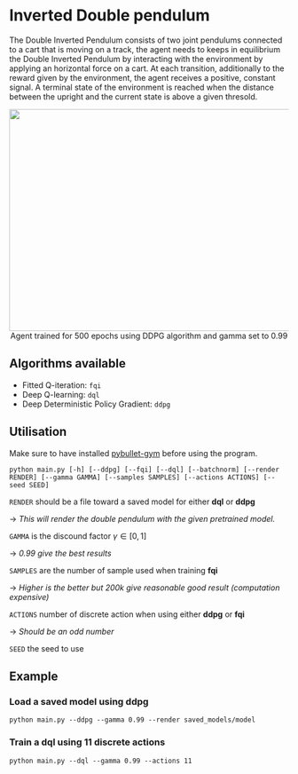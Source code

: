 # Inverted Double pendulum
The Double Inverted Pendulum consists of two joint pendulums connected to a cart that
is moving on a track, the agent needs to keeps in equilibrium the Double Inverted Pendulum by interacting with the environment by applying an horizontal force on a cart. At each transition,
additionally to the reward given by the environment, the agent receives a positive, constant signal. A terminal state of the environment is reached when the distance between
the upright and the current state is above a given thresold.

<p align="center">
    <img src="https://github.com/Julien-Gustin/RL-INFO8003/blob/master/idp/gif/optimal_policy.gif" width="600" height="400" />
    Agent trained for 500 epochs using DDPG algorithm and gamma set to 0.99
</p>


## Algorithms available

- Fitted Q-iteration: `fqi`
- Deep Q-learning: `dql`
- Deep Deterministic Policy Gradient: `ddpg`

## Utilisation
Make sure to have installed [pybullet-gym](https://github.com/benelot/pybullet-gym) before using the program.


```
python main.py [-h] [--ddpg] [--fqi] [--dql] [--batchnorm] [--render RENDER] [--gamma GAMMA] [--samples SAMPLES] [--actions ACTIONS] [--seed SEED]
```
`RENDER` should be a file toward a saved model for either **dql** or **ddpg**

 -> *This will render the double pendulum with the given pretrained model.*

`GAMMA` is the discound factor $\gamma \in [0, 1]$

 -> *0.99 give the best results*

`SAMPLES` are the number of sample used when training **fqi**

 -> *Higher is the better but 200k give reasonable good result (computation expensive)*

`ACTIONS` number of discrete action when using either **ddpg** or **fqi**

 -> *Should be an odd number*

`SEED` the seed to use

## Example

### Load a saved model using ddpg

```
python main.py --ddpg --gamma 0.99 --render saved_models/model
```

### Train a dql using 11 discrete actions

```
python main.py --dql --gamma 0.99 --actions 11
```

